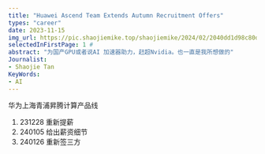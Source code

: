 ```yaml
---
title: "Huawei Ascend Team Extends Autumn Recruitment Offers"
types: "career"
date: 2023-11-15
img_url: https://pic.shaojiemike.top/shaojiemike/2024/02/2040dd1d98c80df2bea22968c2568d26.png
selectedInFirstPage: 1 # 
abstract: "为国产GPU或者说AI 加速器助力，赶超Nvidia。也一直是我所想做的"
Journalist:
- Shaojie Tan
KeyWords:
- AI
---
```


华为上海青浦昇腾计算产品线

1. 231228 重新提薪 
2. 240105 给出薪资细节
3. 240126 重新签三方